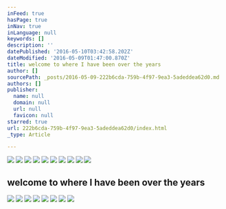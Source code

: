 ```yaml
---
inFeed: true
hasPage: true
inNav: true
inLanguage: null
keywords: []
description: ''
datePublished: '2016-05-10T03:42:58.202Z'
dateModified: '2016-05-09T01:47:00.870Z'
title: welcome to where I have been over the years
author: []
sourcePath: _posts/2016-05-09-222b6cda-759b-4f97-9ea3-5adeddea62d0.md
authors: []
publisher:
  name: null
  domain: null
  url: null
  favicon: null
starred: true
url: 222b6cda-759b-4f97-9ea3-5adeddea62d0/index.html
_type: Article

---
```

![](https://the-grid-user-content.s3-us-west-2.amazonaws.com/0b4add6a-5b23-4854-bad9-72ff46304287.jpg)
![](https://the-grid-user-content.s3-us-west-2.amazonaws.com/7694b5f6-4102-4361-8437-fa07011f7d6c.jpg)
![](https://the-grid-user-content.s3-us-west-2.amazonaws.com/c49c87c0-85d0-4602-9469-f8ea11677ad6.jpg)
![](https://the-grid-user-content.s3-us-west-2.amazonaws.com/8724ddae-1ff7-4845-b6b8-ebccb0f44d57.jpg)
![](https://the-grid-user-content.s3-us-west-2.amazonaws.com/39a24df1-c65d-4fd6-ba2f-88c31a2dcc49.jpg)
![](https://the-grid-user-content.s3-us-west-2.amazonaws.com/5c73ffd3-a48b-4330-822a-b11b69878d40.jpg)
![](https://the-grid-user-content.s3-us-west-2.amazonaws.com/a2add9cc-1499-41f3-bc29-cb14365a8e08.jpg)
![](https://the-grid-user-content.s3-us-west-2.amazonaws.com/53a794bb-911c-4e19-b3bf-465bece42cff.jpg)
![](https://the-grid-user-content.s3-us-west-2.amazonaws.com/8440f9dd-4d28-41ea-abc8-dcdd330fa70b.jpg)
![](https://the-grid-user-content.s3-us-west-2.amazonaws.com/96db55f0-4179-41bc-bea2-7efe432bc985.jpg)

## welcome to where I have been over the years
![](https://the-grid-user-content.s3-us-west-2.amazonaws.com/56b7a413-25a6-4a4c-a5c9-a279a1b875d3.jpg)
![](https://the-grid-user-content.s3-us-west-2.amazonaws.com/9f590514-7966-49a2-891f-1294bf97016f.jpg)
![](https://the-grid-user-content.s3-us-west-2.amazonaws.com/36555d64-e75d-40f4-89b4-ebec1661e0b5.jpg)
![](https://the-grid-user-content.s3-us-west-2.amazonaws.com/a023c918-5a50-4a0c-a8f7-fb8babd4f682.jpg)
![](https://the-grid-user-content.s3-us-west-2.amazonaws.com/aecb90ed-6e2f-46dc-a630-f3c6dc765fe4.jpg)
![](https://the-grid-user-content.s3-us-west-2.amazonaws.com/7be2deaa-75a8-4865-9e59-524f24e63018.jpg)
![](https://the-grid-user-content.s3-us-west-2.amazonaws.com/3ca17b7e-b76c-4489-b2ab-2440731a5e35.jpg)
![](https://the-grid-user-content.s3-us-west-2.amazonaws.com/fd87c121-e442-43e2-b57a-13129f6f7a19.jpg)